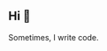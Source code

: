 <!--
## 👨🏽‍💻 Some stuff I've done

* 📔 Implemented [my own **compiler**](https://www.github.com/fluo-lang/fluoc), with **Rust** and **LLVM**
* 🌐 Created [my **personal website**](https://monolith.vision) ([source code](https://www.github.com/monlih/personal-website)), with **Typescript**, **React**, **Rust**, and **MongoDB**
* 📂 Worked on various open source, including
  * 🌈 [`weirongxu/coc-explorer#299`](https://github.com/weirongxu/coc-explorer/pull/299) Implemented **colored filenames** based on status for a vim file explorer, using **Typescript**
  * ✨ [`badges/shields#5547`](https://github.com/badges/shields/pull/5547) Implemented a new badge to count up lines of code, using **Javascript**
  * 📖 [`rust-lang/cargo#8767`](https://github.com/rust-lang/cargo/pull/8767), [`rust-lang/rustfmt#4464`](https://github.com/rust-lang/rustfmt/pull/4464), [`serenity-rs/serenity#1030`](https://github.com/serenity-rs/serenity/pull/1030), [`hecrj/iced#545`](https://github.com/hecrj/iced/pull/545) Various documentation contributions for notable projects
-->

## Hi 👋

Sometimes, I write code.

